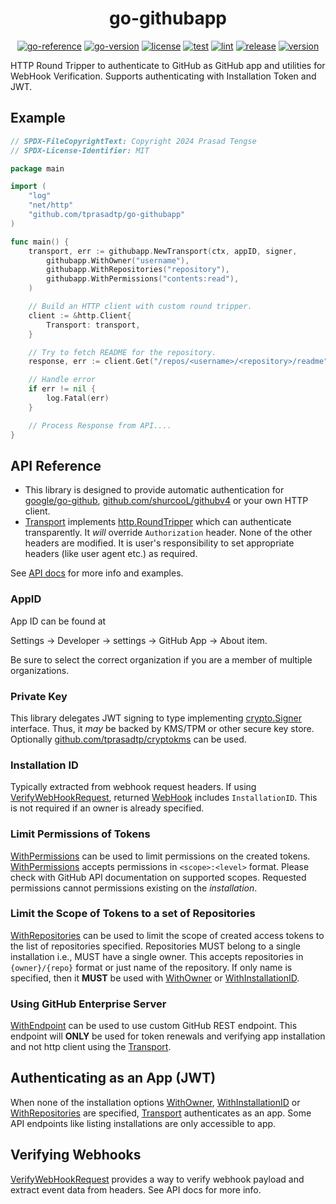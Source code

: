 <div align="center">

# go-githubapp

[![go-reference](https://img.shields.io/badge/godoc-reference-5272b4?labelColor=3a3a3a&logo=go&logoColor=959da5)](https://pkg.go.dev/github.com/tprasadtp/go-githubapp)
[![go-version](https://img.shields.io/github/go-mod/go-version/tprasadtp/go-githubapp?labelColor=3a3a3a&color=00758D&label=go&logo=go&logoColor=959da5)](https://github.com/tprasadtp/go-githubapp/blob/master/go.mod)
[![license](https://img.shields.io/github/license/tprasadtp/go-githubapp?labelColor=3a3a3a&color=00ADD8&logo=github&logoColor=959da5)](https://github.com/tprasadtp/go-githubapp/blob/master/LICENSE)
[![test](https://github.com/tprasadtp/go-githubapp/actions/workflows/test.yml/badge.svg)](https://github.com/tprasadtp/go-githubapp/actions/workflows/test.yml)
[![lint](https://github.com/tprasadtp/go-githubapp/actions/workflows/lint.yml/badge.svg)](https://github.com/tprasadtp/go-githubapp/actions/workflows/lint.yml)
[![release](https://github.com/tprasadtp/go-githubapp/actions/workflows/release.yml/badge.svg)](https://github.com/tprasadtp/go-githubapp/actions/workflows/release.yml)
[![version](https://img.shields.io/github/v/tag/tprasadtp/go-githubapp?label=version&sort=semver&labelColor=3a3a3a&color=ce3262&logo=semver&logoColor=959da5)](https://github.com/tprasadtp/go-githubapp/releases)

</div>


HTTP Round Tripper to authenticate to GitHub as GitHub app and utilities for WebHook Verification. Supports authenticating with Installation Token and JWT.

## Example

```go
// SPDX-FileCopyrightText: Copyright 2024 Prasad Tengse
// SPDX-License-Identifier: MIT

package main

import (
    "log"
    "net/http"
    "github.com/tprasadtp/go-githubapp"
)

func main() {
	transport, err := githubapp.NewTransport(ctx, appID, signer,
        githubapp.WithOwner("username"),
        githubapp.WithRepositories("repository"),
        githubapp.WithPermissions("contents:read"),
    )

    // Build an HTTP client with custom round tripper.
    client := &http.Client{
        Transport: transport,
    }

    // Try to fetch README for the repository.
    response, err := client.Get("/repos/<username>/<repository>/readme")

    // Handle error
    if err != nil {
        log.Fatal(err)
    }

    // Process Response from API....
}
```

## API Reference

- This library is designed to provide automatic authentication for [google/go-github],
[github.com/shurcooL/githubv4] or your own HTTP client.
- [Transport] implements [http.RoundTripper] which can authenticate transparently.
It _will_ override `Authorization` header. None of the other headers are modified.
It is user's responsibility to set appropriate headers (like user agent etc.) as required.

See [API docs](https://pkg.go.dev/github.com/tprasadtp/go-githubapp) for more info and examples.

### AppID

App ID can be found at

Settings -> Developer -> settings -> GitHub App -> About item.

Be sure to select the correct organization if you are a member of multiple organizations.

### Private Key

This library delegates JWT signing to type implementing [crypto.Signer] interface.
Thus, it _may_ be backed by KMS/TPM or other secure key store. Optionally
[github.com/tprasadtp/cryptokms] can be used.

### Installation ID

Typically extracted from webhook request headers. If using [VerifyWebHookRequest],
returned [WebHook] includes `InstallationID`. This is not required if an owner is already
specified.

### Limit Permissions of Tokens

[WithPermissions] can be used to limit permissions on the created tokens.
[WithPermissions] accepts permissions in `<scope>:<level>` format.
Please check with GitHub API documentation on supported scopes. Requested
permissions cannot permissions existing on the _installation_.

### Limit the Scope of Tokens to a set of Repositories

[WithRepositories] can be used to limit the scope of created access tokens to the list of
repositories specified. Repositories MUST belong to a single installation i.e., MUST have
a single owner. This accepts repositories in `{owner}/{repo}` format or just name of the
repository. If only name is specified, then it **MUST** be used with [WithOwner] or
[WithInstallationID].

### Using GitHub Enterprise Server

[WithEndpoint] can be used to use custom GitHub REST endpoint. This endpoint will
**ONLY** be used for token renewals and verifying app installation and not http client using
the [Transport].

## Authenticating as an App (JWT)

When none of the installation options [WithOwner], [WithInstallationID] or [WithRepositories]
are specified, [Transport] authenticates as an app. Some API endpoints like listing
installations are only accessible to app.

## Verifying Webhooks

[VerifyWebHookRequest] provides a way to verify webhook payload and extract event data from
headers. See API docs for more info.

[google/go-github]: https://github.com/google/go-github
[github.com/shurcooL/githubv4]: https://github.com/shurcooL/githubv4
[github.com/tprasadtp/cryptokms]: https://github.com/tprasadtp/cryptokms

[http.RoundTripper]: https://pkg.go.dev/net/http#RoundTripper
[crypto.Signer]: https://pkg.go.dev/crypto#Signer
[VerifyWebHookRequest]: https://pkg.go.dev/github.com/tprasadtp/go-githubapp#VerifyWebHookRequest
[WithRepositories]: https://pkg.go.dev/github.com/tprasadtp/go-githubapp#WithRepositories
[WithInstallationID]: https://pkg.go.dev/github.com/tprasadtp/go-githubapp#WithInstallationID
[WithInstallationID]: https://pkg.go.dev/github.com/tprasadtp/go-githubapp#WithInstallationID
[WithOwner]: https://pkg.go.dev/github.com/tprasadtp/go-githubapp#WithOwner
[WithPermissions]: https://pkg.go.dev/github.com/tprasadtp/go-githubapp#WithPermissions
[WithEndpoint]: https://pkg.go.dev/github.com/tprasadtp/go-githubapp#WithEndpoint
[Transport]: https://pkg.go.dev/github.com/tprasadtp/go-githubapp#Transport
[WebHook]: https://pkg.go.dev/github.com/tprasadtp/go-githubapp#WebHook
